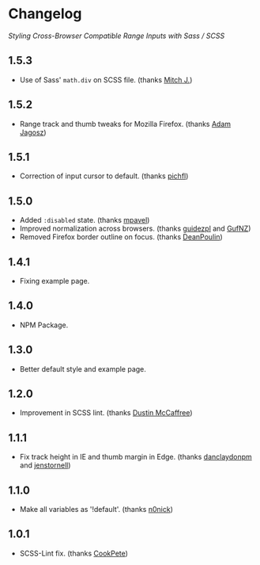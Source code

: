 # Changelog
_Styling Cross-Browser Compatible Range Inputs with Sass / SCSS_

## 1.5.3
-   Use of Sass' `math.div` on SCSS file. (thanks [Mitch J.](https://github.com/toBeOfUse))

## 1.5.2
-   Range track and thumb tweaks for Mozilla Firefox. (thanks [Adam Jagosz](https://github.com/hyvyys))

## 1.5.1
-   Correction of input cursor to default. (thanks [pichfl](https://github.com/pichfl))

## 1.5.0
-   Added `:disabled` state. (thanks [mpavel](https://github.com/mpavel))
-   Improved normalization across browsers. (thanks [guidezpl](https://github.com/guidezpl) and [GufNZ](https://github.com/GufNZ))
-   Removed Firefox border outline on focus. (thanks [DeanPoulin](https://github.com/DeanPoulin))

## 1.4.1
-   Fixing example page.

## 1.4.0
-   NPM Package.

## 1.3.0
-   Better default style and example page.

## 1.2.0
-   Improvement in SCSS lint. (thanks [Dustin McCaffree](https://github.com/dMcCaffree))

## 1.1.1
-   Fix track height in IE and thumb margin in Edge. (thanks [danclaydonpm](https://github.com/danclaydonpm) and [jenstornell](https://github.com/jenstornell))

## 1.1.0
-   Make all variables as '!default'. (thanks [n0nick](https://github.com/n0nick))

## 1.0.1
-   SCSS-Lint fix. (thanks [CookPete](https://github.com/CookPete))
